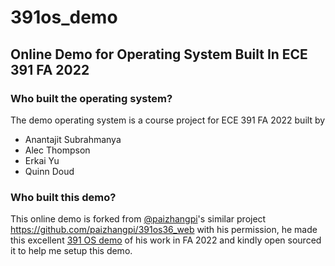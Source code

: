 # 391os_demo
Online Demo for Operating System Built In ECE 391 FA 2022
---
### Who built the operating system?
The demo operating system is a course project for ECE 391 FA 2022 built by 
* Anantajit Subrahmanya
* Alec Thompson
* Erkai Yu
* Quinn Doud

### Who built this demo?
This online demo is forked from [@paizhangpi](https://github.com/paizhangpi)'s similar project https://github.com/paizhangpi/391os36_web with his permission, he made this excellent [391 OS demo](https://paizhang.info/os/) of his work in FA 2022 and kindly open sourced it to help me setup this demo.
